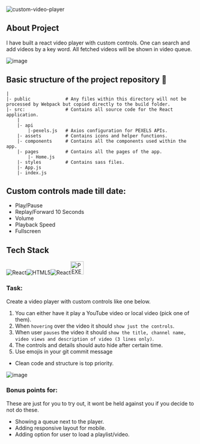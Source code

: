 ![custom-video-player](https://socialify.git.ci/sanjay270899/custom-video-player/image?description=1&forks=1&issues=1&language=1&owner=1&pattern=Plus&pulls=1&stargazers=1&theme=Dark)

## About Project

I have built a react video player with custom controls. One can search and add videos by a key word. All fetched videos will be shown in video queue.

![image](https://user-images.githubusercontent.com/43892590/118876863-5c584680-b90b-11eb-863c-2c3abd38e4aa.png)

## Basic structure of the project repository 📂

```terminal
|
|- public             # Any files within this directory will not be processed by Webpack but copied directly to the build folder.
|- src:               # Contains all source code for the React application.
    |
    |- api
        |-pexels.js   # Axios configuration for PEXELS APIs.
    |- assets         # Contains icons and helper functions.
    |- components     # Contains all the components used within the app.
    |- pages          # Contains all the pages of the app.
        |- Home.js
    |- styles         # Contains sass files.
    |- App.js
    |- index.js
```

## Custom controls made till date:

- Play/Pause
- Replay/Forward 10 Seconds
- Volume
- Playback Speed
- Fullscreen

## Tech Stack

<img alt="React" src="https://img.shields.io/badge/react%20-%2320232a.svg?&style=for-the-badge&logo=react&logoColor=%2361DAFB"/><img alt="HTML5" src="https://img.shields.io/badge/html5%20-%23E34F26.svg?&style=for-the-badge&logo=html5&logoColor=white"/><img alt="React" src="https://img.shields.io/badge/Sass-CC6699?style=for-the-badge&logo=sass&logoColor=white"><img alt="PEXELS" src="https://user-images.githubusercontent.com/43892590/118880854-f9b57980-b90f-11eb-97dc-80c6e804e2b1.png" height="35px"/>

### Task:

Create a video player with custom controls like one below.

1. You can either have it play a YouTube video or local video (pick one of them).
2. When `hovering` over the video it should `show just the controls`.
3. When user `pauses` the video it should `show the title, channel name, video views and description of video (3 lines only)`.
4. The controls and details should auto hide after certain time.
5. Use emojis in your git commit message

- Clean code and structure is top priority.

![image](https://user-images.githubusercontent.com/43892590/118407372-1d718900-b69e-11eb-8027-c4734604ce75.png)

### Bonus points for:

These are just for you to try out, it wont be held against you if you decide to not do these.

- Showing a queue next to the player.
- Adding responsive layout for mobile.
- Adding option for user to load a playlist/video.
